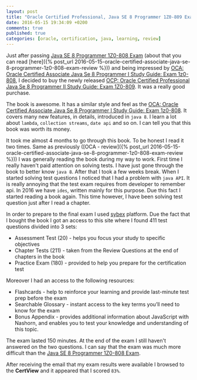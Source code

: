 ```yaml
---
layout: post
title: "Oracle Certified Professional, Java SE 8 Programmer 1Z0-809 Exam - review"
date: 2016-05-15 19:34:09 +0200
comments: true
published: true
categories: [oracle, certification, java, learning, review] 
---
```


Just after passing [Java SE 8 Programmer 1Z0-808 Exam](https://education.oracle.com/pls/web_prod-plq-dad/db_pages.getpage?page_id=5001&get_params=p_exam_id:1Z0-808)
(about that you can read [here]({% post_url 2016-05-15-oracle-certified-associate-java-se-8-programmer-1z0-808-exam-review %})) 
and being impressed by [OCA: Oracle Certified Associate Java Se 8 Programmer I Study Guide: Exam 1z0-808](https://www.goodreads.com/book/show/23059696-oca?from_search=true&search_version=service),
I decided to buy the newly released [OCP: Oracle Certified Professional Java Se 8 Programmer II Study Guide: Exam 1Z0-809](https://www.goodreads.com/book/show/23650477-ocp).
It was a really good purchase. 

The book is awesome. It has a similar style and feel as the [OCA: Oracle Certified Associate Java Se 8 Programmer I Study Guide: Exam 1z0-808](https://www.goodreads.com/book/show/23059696-oca?from_search=true&search_version=service).
It covers many new features, in details, introduced in ``java 8``.
I learn a lot about ``lambda``, ``collection streams``, ``date api`` 
and so on. I can tell you that this book was worth its money.

It took me almost 4 months to go through this book. To be honest I read
it two times. Same as previously ([OCA - review]({% post_url 2016-05-15-oracle-certified-associate-java-se-8-programmer-1z0-808-exam-review %})) 
I was generally reading the book during my way to work. 
First time I really haven't paid attention on solving tests. 
I have just gone through the book to better know
``java 8``. After that I took a few weeks break. When I started solving
test questions I noticed that I had a problem with ``java API``. It is
really annoying that the test exam requires from developer to remember
api. In 2016 we have ``ides``, written mainly for this purpose. Due this
fact I started reading a book again. This time however, 
I have been solving test question just after I read a chapter.

In order to prepare to the final exam I used [sybex](https://sybextestbanks.wiley.com/public/)
platform. Due the fact that I bought the book I got an access to this
site where I found 411 test questions divided into 3 sets:

* Assessment Test (20) - helps you focus your study to specific objectives
* Chapter Tests (211) - taken from the Review Questions at the end of chapters in the book
* Practice Exam (180) - provided to help you prepare for the certification test

Moreover I had an access to the following resources:

* Flashcards - help to reinforce your learning and provide last-minute test prep before the exam
* Searchable Glossary - instant access to the key terms you’ll need to know for the exam
* Bonus Appendix - provides additional information about JavaScript with Nashorn, and 
  enables you to test your knowledge and understanding of this topic.
  
The exam lasted 150 minutes. At the end of the exam I still haven't 
answered on the two questions. I can say that the exam was much more 
difficult than the [Java SE 8 Programmer 1Z0-808 Exam](https://education.oracle.com/pls/web_prod-plq-dad/db_pages.getpage?page_id=5001&get_params=p_exam_id:1Z0-808).

After receiving the email that my exam results were available I browsed to 
the **CertView** and it appeared that I scored ``83%``. 

